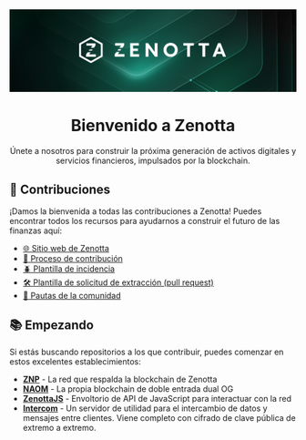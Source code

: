 <a href="https://zenotta.com">
    <img src="https://github.com/Zenotta/.github/blob/main/img/social-OG-image-min.png?raw=true" alt="hero" />
</a>

<div align="center">
    <h1 align="center">Bienvenido a Zenotta</h1>
    <p align="center">
        Únete a nosotros para construir la próxima generación de activos digitales y servicios financieros, impulsados por la blockchain.
    </p>
</div>

## 🤝 Contribuciones

¡Damos la bienvenida a todas las contribuciones a Zenotta! Puedes encontrar todos los recursos para ayudarnos a construir el futuro de las finanzas aquí:

- [🌐 Sitio web de Zenotta](https://zenotta.com)
- [🧩 Proceso de contribución](https://github.com/Zenotta/.github/blob/main/contribution-process/README.md)
- [🪲 Plantilla de incidencia](https://github.com/Zenotta/.github/blob/main/issue-template/README.md)
- [🛠️ Plantilla de solicitud de extracción (pull request)](https://github.com/Zenotta/.github/blob/main/pr-template/README.md)
- [🤝 Pautas de la comunidad](https://github.com/Zenotta/.github/blob/main/community-guidelines/README.md)

## 📚 Empezando

Si estás buscando repositorios a los que contribuir, puedes comenzar en estos excelentes establecimientos:

- **[ZNP](https://github.com/zenotta/znp)** - La red que respalda la blockchain de Zenotta
- **[NAOM](https://github.com/zenotta/naom)** - La propia blockchain de doble entrada dual OG
- **[ZenottaJS](https://github.com/zenotta/zenottajs)** - Envoltorio de API de JavaScript para interactuar con la red
- **[Intercom](https://github.com/zenotta/intercom)** - Un servidor de utilidad para el intercambio de datos y mensajes entre clientes. Viene completo con cifrado de clave pública de extremo a extremo.
